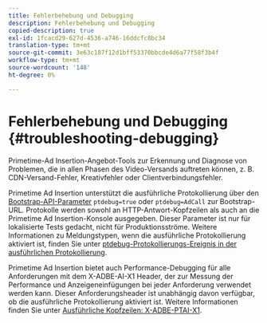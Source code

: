 ```yaml
---
title: Fehlerbehebung und Debugging
description: Fehlerbehebung und Debugging
copied-description: true
exl-id: 1fcacd29-627d-4536-a746-16ddcfc8bc34
translation-type: tm+mt
source-git-commit: 3e63c187f12d1bff53370bbcde4d6a77f58f3b4f
workflow-type: tm+mt
source-wordcount: '148'
ht-degree: 0%

---
```


# Fehlerbehebung und Debugging {#troubleshooting-debugging}

Primetime-Ad Insertion-Angebot-Tools zur Erkennung und Diagnose von Problemen, die in allen Phasen des Video-Versands auftreten können, z. B. CDN-Versand-Fehler, Kreativfehler oder Clientverbindungsfehler.

Primetime Ad Insertion unterstützt die ausführliche Protokollierung über den [Bootstrap-API-Parameter](/help/primetime-ad-insertion/technical-reference/bootstrap-api.md) `ptdebug=true` oder `ptdebug=AdCall` zur Bootstrap-URL. Protokolle werden sowohl an HTTP-Antwort-Kopfzeilen als auch an die Primetime Ad Insertion-Konsole ausgegeben. Dieser Parameter ist nur für lokalisierte Tests gedacht, nicht für Produktionsströme. Weitere Informationen zu Meldungstypen, wenn die ausführliche Protokollierung aktiviert ist, finden Sie unter [ptdebug-Protokollierungs-Ereignis in der ausführlichen Protokollierung](verbose-logging.md#ptdebug-logging-events).

Primetime Ad Insertion bietet auch Performance-Debugging für alle Anforderungen mit dem X-ADBE-AI-X1 Header, der zur Messung der Performance und Anzeigeneinfügungen bei jeder Anforderung verwendet werden kann. Dieser Anforderungsheader ist unabhängig davon verfügbar, ob die ausführliche Protokollierung aktiviert ist. Weitere Informationen finden Sie unter [Ausführliche Kopfzeilen: X-ADBE-PTAI-X1](debugging-headers.md).
